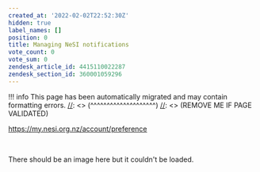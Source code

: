 ```yaml
---
created_at: '2022-02-02T22:52:30Z'
hidden: true
label_names: []
position: 0
title: Managing NeSI notifications
vote_count: 0
vote_sum: 0
zendesk_article_id: 4415110022287
zendesk_section_id: 360001059296
---
```




[//]: <> (REMOVE ME IF PAGE VALIDATED)
[//]: <> (vvvvvvvvvvvvvvvvvvvv)
!!! info
    This page has been automatically migrated and may contain formatting errors.
[//]: <> (^^^^^^^^^^^^^^^^^^^^)
[//]: <> (REMOVE ME IF PAGE VALIDATED)

<https://my.nesi.org.nz/account/preference>

 

There should be an image here but it couldn't be loaded.
